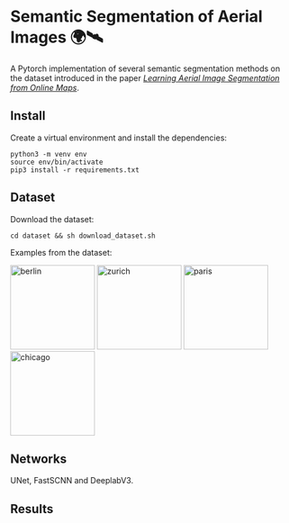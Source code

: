 # Semantic Segmentation of Aerial Images 🌍🛰️

A Pytorch implementation of several semantic segmentation methods on the dataset introduced in the paper [_Learning Aerial Image Segmentation from Online Maps_](https://ethz.ch/content/dam/ethz/special-interest/baug/igp/photogrammetry-remote-sensing-dam/documents/pdf/Papers/Learning%20Aerial%20Image.pdf).

## Install

Create a virtual environment and install the dependencies:
```
python3 -m venv env
source env/bin/activate
pip3 install -r requirements.txt
```
## Dataset

Download the dataset:

```
cd dataset && sh download_dataset.sh
```
Examples from the dataset:

<img src="docs/berlin.png" alt="berlin" height="150"/>
<img src="docs/zurich.png" alt="zurich" height="150"/>
<img src="docs/paris.png" alt="paris" height="150"/>
<img src="docs/chicago.png" alt="chicago" height="150"/>

## Networks
UNet, FastSCNN and DeeplabV3.
## Results